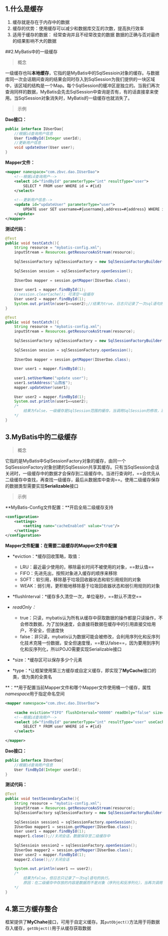 ## 1.什么是缓存

1. 缓存就是存在于内存中的数据
2. 缓存的优势：使用缓存可以减少和数据库交互的次数，提高执行效率
3. 适用于缓存的数据：
   经常查询并且不经常改变的数据
   数据的正确与否对最终的结果影响不大的数据

##2.MyBatis中的一级缓存

> 概念

一级缓存也叫**本地缓存**，它指的是MyBatis中的SqlSessioin对象的缓存。与数据库同一次会话期间查询的结果会同时存入到SqlSession为我们提供的一块区域中，该区域的结构是一个Map。每个SqlSession的缓冲区是独立的。当我们再次查询同样的数据，MyBatis会先去SqlSession中查询是否有，有的话直接拿来使用。当SqlSession对象消失时，MyBatis的一级缓存也就消失了。

> 示例

**Dao接口：**

```java
public interface IUserDao{
    //根据id查询用户信息
    User findById(Integer userId);
    //更新用户信息
    void updateUser(User user);
}
```

**Mapper文件：**

```xml
<mapper namespace="com.zbvc.dao.IUserDao">
    <!--根据id查询用户-->
    <select id="findById" parameterType="int" resultType="user">
    	SELECT * FROM user WHERE id = #{id}
    </select>
    
    <!--更新用户信息-->
    <update id="updateUser" parameterType="user">
    	UPDATE user SET username=#{username},address=#{address} WHERE id=#{id}
    </update>
</mapper>
```

**测试代码：**

```java
@Test
public void testCatch(){
    String resource = "mybatis-config.xml";
    inputStream = Resources.getResourceAsStream(resource);
    
    SqlSessionFactory sqlSessionFactory = new SqlSessionFactoryBuilder().build(inputStream);
    
    SqlSession session = sqlSessionFactory.openSession();
    
    IUserDao mapper = session.getMapper(IUserDao.class);
    
    User user1 = mapper.findById(1);
    //session.clearCache(); 可清空一级缓存
    User user2 = mapper.findById(1);
    System.out.println(user1==user2);//结果为true，日志只记录了一次sql语句的执行
}

@Test
public void testCatch(){
    String resource = "mybatis-config.xml";
    inputStream = Resources.getResourceAsStream(resource);
    
    SqlSessionFactory sqlSessionFactory = new SqlSessionFactoryBuilder().build(inputStream);
    
    SqlSession session = sqlSessionFactory.openSession();
    
    IUserDao mapper = session.getMapper(IUserDao.class);
    
    User user1 = mapper.findById(1);
    
    user1.setUserName("update user");
    user1.setAddress("山西省");
    mapper.updateUser(user1);
    
    User user2 = mapper.findById(1);
    System.out.println(user1==user2);
    /*
    	结果为false，一级缓存是SqlSession范围的缓存，当调用SqlSession的修改，添加，删除，commit(),close()等方法时，就会清空一级缓存
    */
}
```



## 3.MyBatis中的二级缓存

> 概念

它指的是MyBatis中SqlSessionFactory对象的缓存，由同一个SqlSessionFactory对象创建的SqlSession共享其缓存。只有当SqlSession会话关闭时，一级缓存中的数据才会保存到二级缓存中。当进行查询时，==会优先从二级缓存中查找，再查找一级缓存，最后从数据库中查询==。使用二级缓存保存的数据类型需要实现**Serializable**接口

> 示例

**MyBatis-Config文件配置：**开启全局二级缓存支持

```xml
<configuration>
	<settings>
    	<setting name="cacheEnabled" value="true"/>
    </settings>
</configuration>
```

**Mapper文件配置：**在需要二级缓存的Mapper文件中配置**<cache/>**

- *eviction：*缓存回收策略，取值：
  - LRU：最近最少使用的，移除最长时间不被使用的对象，==默认值==
  - FIFO：先进先出，按照对象进入缓存的顺序来移除
  - SOFT：软引用，移除基于垃圾回收器状态和软引用规则的对象
  - WEAK：弱引用，更积极地移除基于垃圾回收器状态和弱引用规则的对象
- *flushInterval：*缓存多久清空一次，单位毫秒，==默认不清空==
- *readOnly：*
  - true：只读，mybatis认为所有从缓存中获取数据的操作都是只读操作，不会修改数据，为了加快速度，会直接将数据在缓存中的引用直接交给用户，不安全，但速度快
  - false：非只读，mybatis认为数据可能会被修改，会利用序列化和反序列化技术克隆一份数据，安全但速度慢，==默认false==，因为要用到序列化和反序列化，所以POJO需要实现Serializable接口

- *size：*缓存区可以保存多少个元素

- *type：*让框架使用第三方缓存或自定义缓存，即实现了**MyCache**接口的类，值为类的全类名

**<cache-ref/>：**用于配置当前Mapper文件和哪个Mapper文件使用桶一个缓存，属性*namespace*用于指定命名空间

```xml
<mapper namespace="com.zbvc.dao.IUserDao">
    
    <cache eviction="FIFO" flushInterval="60000" readOnly="false" size="1024"/>
	<!--根据id查询用户-->
    <select id="findById" parameterType="int" resultType="user" useCache="true">
    	SELECT * FROM user WHERE id = #{id}
    </select>
    
</mapper>
```

**Dao接口：**

```java
public interface IUserDao{
    //根据id查询用户信息
    User findById(Integer userId);
}
```

**测试代码：**

```java
@Test
public void testSecondaryCache(){
    String resource = "mybatis-config.xml";
    inputStream = Resources.getResourceAsStream(resource);
    SqlSessionFactory sqlSessionFactory = new SqlSessionFactoryBuilder().build(inputStream);
    
    SqlSessioin session1 = sqlSessionFactory.openSession();
    IUserDao mapper1 = session.getMapper(IUserDao.class);
    User user1 = mapper.findById(1);
    mapper1.close();//关闭会话，数据保存至二级缓存中
    
    SqlSessioin session2 = sqlSessionFactory.openSession();
    IUserDao mapper2 = session.getMapper(IUserDao.class);
    User user2 = mapper.findById(1);
    mapper2.close();//关闭会话
    
    System.out.println(user1 == user2);
    /*
    	结果为false，但日志只记录了一次sql语句的执行。
    	原因：在二级缓存中存放的内容是数据而不是对象（序列化和反序列化），当再次调用同一个方法时，会根据缓存中记录的信息创建一个新的对象
    */
}
```

## 4.第三方缓存整合

框架提供了**MyChahe**接口，可用于自定义缓存。其`putObject()`方法用于将数据存入缓存，`getObject()`用于从缓存获取数据